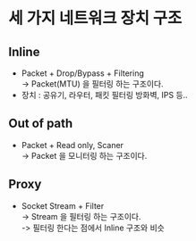 # 세 가지 네트워크 장치 구조

## Inline

* Packet + Drop/Bypass + Filtering\
  \-> Packet(MTU) 을 필터링 하는 구조이다.&#x20;
* 장치 :  공유기, 라우터, 패킷 필터링 방화벽, IPS 등..

## Out of path

* Packet + Read only, Scaner\
  \-> Packet 을 모니터링 하는 구조이다.&#x20;

## Proxy

* Socket Stream + Filter \
  \-> Stream 을 필터링 하는 구조이다. \
  \-> 필터링 한다는 점에서 Inline 구조와 비슷
